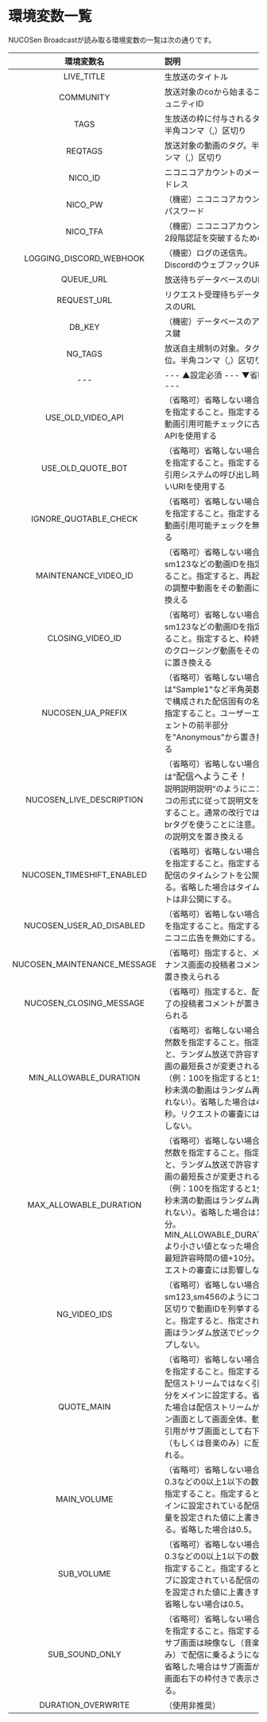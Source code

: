 # 環境変数一覧

NUCOSen Broadcastが読み取る環境変数の一覧は次の通りです。

| 環境変数名 | 説明 |
| :--: | :-- |
| LIVE_TITLE | 生放送のタイトル |
| COMMUNITY | 放送対象のcoから始まるコミュニティID |
| TAGS | 生放送の枠に付与されるタグ。半角コンマ（,）区切り |
| REQTAGS | 放送対象の動画のタグ。半角コンマ（,）区切り |
| NICO_ID | ニコニコアカウントのメールアドレス |
| NICO_PW | （機密）ニコニコアカウントのパスワード |
| NICO_TFA | （機密）ニコニコアカウントの2段階認証を突破するための鍵 |
| LOGGING_DISCORD_WEBHOOK | （機密）ログの送信先。DiscordのウェブフックURL |
| QUEUE_URL | 放送待ちデータベースのURL |
| REQUEST_URL | リクエスト受理待ちデータベースのURL |
| DB_KEY | （機密）データベースのアクセス鍵 |
| NG_TAGS | 放送自主規制の対象。タグ単位。半角コンマ（,）区切り |
| --- | --- ▲設定必須 --- ▼省略可 --- |
| USE_OLD_VIDEO_API | （省略可）省略しない場合は1を指定すること。指定すると、動画引用可能チェックに古いAPIを使用する |
| USE_OLD_QUOTE_BOT | （省略可）省略しない場合は1を指定すること。指定すると、引用システムの呼び出し時に古いURIを使用する |
| IGNORE_QUOTABLE_CHECK | （省略可）省略しない場合は1を指定すること。指定すると、動画引用可能チェックを無視する |
| MAINTENANCE_VIDEO_ID | （省略可）省略しない場合はsm123などの動画IDを指定すること。指定すると、再起動時の調整中動画をその動画に置き換える |
| CLOSING_VIDEO_ID | （省略可）省略しない場合はsm123などの動画IDを指定すること。指定すると、枠終了前のクロージング動画をその動画に置き換える |
| NUCOSEN_UA_PREFIX | （省略可）省略しない場合は"Sample1"など半角英数字で構成された配信固有の名称を指定すること。ユーザーエージェントの前半部分を"Anonymous"から置き換える |
| NUCOSEN_LIVE_DESCRIPTION | （省略可）省略しない場合は"<font size="+1">配信へようこそ！</font><br />説明説明説明"のようにニコニコの形式に従って説明文を記述すること。通常の改行ではなくbrタグを使うことに注意。配信の説明文を置き換える |
| NUCOSEN_TIMESHIFT_ENABLED | （省略可）省略しない場合は1を指定すること。指定すると、配信のタイムシフトを公開する。省略した場合はタイムシフトは非公開にする。 |
| NUCOSEN_USER_AD_DISABLED | （省略可）省略しない場合は1を指定すること。指定すると、ニコニ広告を無効にする。 |
| NUCOSEN_MAINTENANCE_MESSAGE | （省略可）指定すると、メンテナンス画面の投稿者コメントが置き換えられる |
| NUCOSEN_CLOSING_MESSAGE | （省略可）指定すると、配信終了の投稿者コメントが置き換えられる |
| MIN_ALLOWABLE_DURATION | （省略可）省略しない場合は自然数を指定すること。指定すると、ランダム放送で許容する動画の最短長さが変更される（例：100を指定すると1分40秒未満の動画はランダム再生されない）。省略した場合は45秒。リクエストの審査には影響しない。 |
| MAX_ALLOWABLE_DURATION | （省略可）省略しない場合は自然数を指定すること。指定すると、ランダム放送で許容する動画の最短長さが変更される（例：100を指定すると1分40秒未満の動画はランダム再生されない）。省略した場合は10分。MIN_ALLOWABLE_DURATIONより小さい値となった場合は、最短許容時間の値+10分。リクエストの審査には影響しない。 |
| NG_VIDEO_IDS | （省略可）省略しない場合はsm123,sm456のようにコンマ区切りで動画IDを列挙すること。指定すると、指定された動画はランダム放送でピックアップしない。 |
| QUOTE_MAIN | （省略可）省略しない場合は1を指定すること。指定すると、配信ストリームではなく引用部分をメインに設定する。省略した場合は配信ストリームがメイン画面として画面全体、動画の引用がサブ画面として右下の枠（もしくは音楽のみ）に配置される。 |
| MAIN_VOLUME | （省略可）省略しない場合は0.3などの0以上1以下の数値を指定すること。指定すると、メインに設定されている配信の音量を設定された値に上書きする。省略した場合は0.5。 |
| SUB_VOLUME | （省略可）省略しない場合は0.3などの0以上1以下の数値を指定すること。指定すると、サブに設定されている配信の音量を設定された値に上書きする。省略しない場合は0.5。 |
| SUB_SOUND_ONLY | （省略可）省略しない場合は1を指定すること。指定すると、サブ画面は映像なし（音楽のみ）で配信に乗るようになる。省略した場合はサブ画面が配信画面右下の枠付きで表示される。 |
| DURATION_OVERWRITE | （使用非推奨） |
